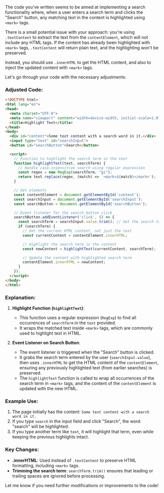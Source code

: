 The code you've written seems to be aimed at implementing a search functionality where, when a user enters a search term and clicks the "Search" button, any matching text in the content is highlighted using `<mark>` tags.

There is a small potential issue with your approach: you're using `.textContent` to extract the text from the `contentElement`, which will not include any HTML tags. If the content has already been highlighted with `<mark>` tags, `.textContent` will return plain text, and the highlighting won't be preserved.

Instead, you should use `.innerHTML` to get the HTML content, and also to inject the updated content with `<mark>` tags. 

Let's go through your code with the necessary adjustments:

### Adjusted Code:

```html
<!DOCTYPE html>
<html lang="en">
<head>
  <meta charset="UTF-8">
  <meta name="viewport" content="width=device-width, initial-scale=1.0">
  <title>Highlight Text</title>
</head>
<body>
  <div id="content">Some text content with a search word in it.</div>
  <input type="text" id="searchInput">
  <button id="searchButton">Search</button>

  <script>
    // Function to highlight the search term in the text
    function highlightText(text, searchTerm) {
      // Handle case-insensitive search using regular expression
      const regex = new RegExp(searchTerm, "gi");
      return text.replace(regex, (match) => `<mark>${match}</mark>`);
    }

    // Get elements
    const contentElement = document.getElementById('content');
    const searchInput = document.getElementById('searchInput');
    const searchButton = document.getElementById('searchButton');

    // Event listener for the search button click
    searchButton.addEventListener('click', () => {
      const searchTerm = searchInput.value.trim(); // Get the search term
      if (searchTerm) {
        // Get the current HTML content, not just the text
        const currentContent = contentElement.innerHTML;

        // Highlight the search term in the content
        const newContent = highlightText(currentContent, searchTerm);

        // Update the content with highlighted search term
        contentElement.innerHTML = newContent;
      }
    });
  </script>
</body>
</html>
```

### Explanation:

1. **Highlight Function (`highlightText`)**: 
   - This function uses a regular expression (`RegExp`) to find all occurrences of `searchTerm` in the `text` provided. 
   - It wraps the matched text inside `<mark>` tags, which are commonly used to highlight text in HTML.

2. **Event Listener on Search Button**:
   - The event listener is triggered when the "Search" button is clicked.
   - It grabs the search term entered by the user (`searchInput.value`), then uses `.innerHTML` to get the HTML content of the `contentElement`, ensuring any previously highlighted text (from earlier searches) is preserved.
   - The `highlightText` function is called to wrap all occurrences of the search term in `<mark>` tags, and the content of the `contentElement` is updated with the new HTML.

### Example Use:

1. The page initially has the content: `Some text content with a search word in it.`
2. If you type `search` in the input field and click "Search", the word "search" will be highlighted.
3. If you type another term like `text`, it will highlight that term, even while keeping the previous highlights intact.

### Key Changes:

- **.innerHTML**: Used instead of `.textContent` to preserve HTML formatting, including `<mark>` tags.
- **Trimming the search term**: `searchTerm.trim()` ensures that leading or trailing spaces are ignored before processing.
  
Let me know if you need further modifications or improvements to the code!